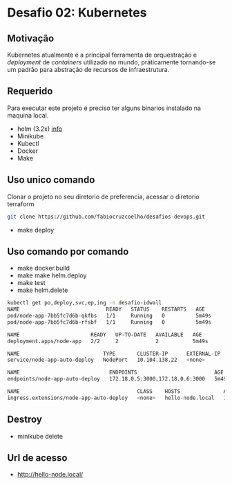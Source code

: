 # Desafio 02: Kubernetes

## Motivação

Kubernetes atualmente é a principal ferramenta de orquestração e _deployment_ de _containers_ utilizado no mundo, práticamente tornando-se um padrão para abstração de recursos de infraestrutura.

## Requerido

Para executar este projeto é preciso ter alguns binarios instalado na maquina local.

- helm (3.2x) [info](https://github.com/helm/helm/releases/tag/v3.2.0)
- Minikube
- Kubectl
- Docker
- Make

## Uso unico comando
Clonar o projeto no seu diretorio de preferencia, acessar o diretorio terraform

```bash
git clone https://github.com/fabiocruzcoelho/desafios-devops.git
```

- make deploy

## Uso comando por comando

- make docker.build
- make make helm.deploy
- make test
- make helm.delete

```bash
kubectl get po,deploy,svc,ep,ing -n desafio-idwall        
NAME                            READY   STATUS    RESTARTS   AGE
pod/node-app-7bb5fc7d6b-qkfbs   1/1     Running   0          5m49s
pod/node-app-7bb5fc7d6b-rfsbf   1/1     Running   0          5m49s

NAME                       READY   UP-TO-DATE   AVAILABLE   AGE
deployment.apps/node-app   2/2     2            2           5m49s

NAME                           TYPE       CLUSTER-IP      EXTERNAL-IP   PORT(S)        AGE
service/node-app-auto-deploy   NodePort   10.104.138.22   <none>        80:32159/TCP   5m49s

NAME                             ENDPOINTS                         AGE
endpoints/node-app-auto-deploy   172.18.0.5:3000,172.18.0.6:3000   5m49s

NAME                                      CLASS    HOSTS              ADDRESS      PORTS   AGE
ingress.extensions/node-app-auto-deploy   <none>   hello-node.local   172.17.0.2   80      5m49s
```

## Destroy

- minikube delete

## Url de acesso

- http://hello-node.local/
